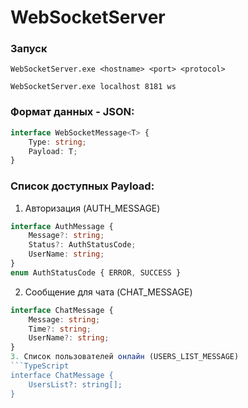 # WebSocketServer
### Запуск
```
WebSocketServer.exe <hostname> <port> <protocol>
```
```
WebSocketServer.exe localhost 8181 ws
```
### Формат данных - JSON:
```TypeScript
interface WebSocketMessage<T> {
    Type: string;
    Payload: T;
}
```
### Список доступных Payload:
1. Авторизация (AUTH_MESSAGE)
```TypeScript
interface AuthMessage {
    Message?: string;
    Status?: AuthStatusCode;
    UserName: string;
}
enum AuthStatusCode { ERROR, SUCCESS }
```
2. Сообщение для чата (CHAT_MESSAGE)
```TypeScript
interface ChatMessage {
    Message: string;
    Time?: string;
    UserName?: string;
}
3. Список пользователей онлайн (USERS_LIST_MESSAGE)
```TypeScript
interface ChatMessage {
    UsersList?: string[];
}
```
